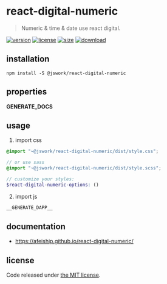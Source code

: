 # react-digital-numeric
> Numeric & time & date use react digital.

[![version][version-image]][version-url]
[![license][license-image]][license-url]
[![size][size-image]][size-url]
[![download][download-image]][download-url]

## installation
```shell
npm install -S @jswork/react-digital-numeric
```

## properties
__GENERATE_DOCS__

## usage
1. import css
  ```scss
  @import "~@jswork/react-digital-numeric/dist/style.css";

  // or use sass
  @import "~@jswork/react-digital-numeric/dist/style.scss";

  // customize your styles:
  $react-digital-numeric-options: ()
  ```
2. import js
  ```js
__GENERATE_DAPP__
  ```

## documentation
- https://afeiship.github.io/react-digital-numeric/


## license
Code released under [the MIT license](https://github.com/afeiship/react-digital-numeric/blob/master/LICENSE.txt).

[version-image]: https://img.shields.io/npm/v/@jswork/react-digital-numeric
[version-url]: https://npmjs.org/package/@jswork/react-digital-numeric

[license-image]: https://img.shields.io/npm/l/@jswork/react-digital-numeric
[license-url]: https://github.com/afeiship/react-digital-numeric/blob/master/LICENSE.txt

[size-image]: https://img.shields.io/bundlephobia/minzip/@jswork/react-digital-numeric
[size-url]: https://github.com/afeiship/react-digital-numeric/blob/master/dist/react-digital-numeric.min.js

[download-image]: https://img.shields.io/npm/dm/@jswork/react-digital-numeric
[download-url]: https://www.npmjs.com/package/@jswork/react-digital-numeric

